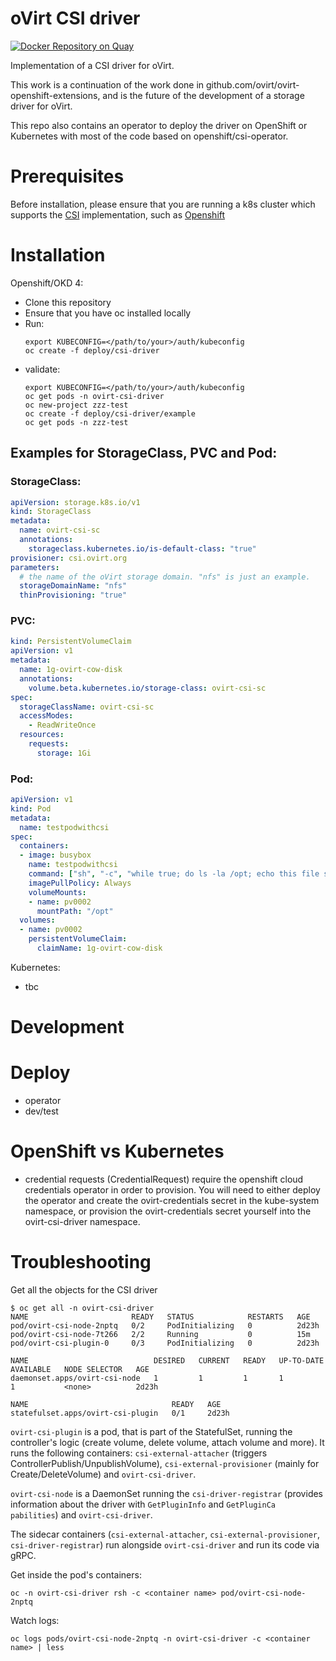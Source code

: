 # oVirt CSI driver

[![Docker Repository on Quay](https://quay.io/repository/ovirt/csi-driver/status "Docker Repository on Quay")](https://quay.io/repository/ovirt/csi-driver)

Implementation of a CSI driver for oVirt.

This work is a continuation of the work done in github.com/ovirt/ovirt-openshift-extensions, 
and is the future of the development of a storage driver for oVirt.

This repo also contains an operator to deploy the driver on OpenShift or Kubernetes 
with most of the code based on openshift/csi-operator.

# Prerequisites
Before installation, please ensure that you are running a k8s cluster which supports the [CSI](https://kubernetes.io/docs/concepts/storage/#csi) implementation, such as [Openshift](https://www.okd.io/)

# Installation

Openshift/OKD 4:
  - Clone this repository
  - Ensure that you have oc installed locally
  - Run:
    ```
    export KUBECONFIG=</path/to/your>/auth/kubeconfig
    oc create -f deploy/csi-driver
    ```
  - validate:
    ```
    export KUBECONFIG=</path/to/your>/auth/kubeconfig
    oc get pods -n ovirt-csi-driver
    oc new-project zzz-test
    oc create -f deploy/csi-driver/example
    oc get pods -n zzz-test
    ```

## Examples for StorageClass, PVC and Pod:
### StorageClass:
```yaml
apiVersion: storage.k8s.io/v1
kind: StorageClass
metadata:
  name: ovirt-csi-sc
  annotations:
    storageclass.kubernetes.io/is-default-class: "true"
provisioner: csi.ovirt.org
parameters:
  # the name of the oVirt storage domain. "nfs" is just an example.
  storageDomainName: "nfs"
  thinProvisioning: "true"
```

### PVC:
```yaml
kind: PersistentVolumeClaim
apiVersion: v1
metadata:
  name: 1g-ovirt-cow-disk
  annotations:
    volume.beta.kubernetes.io/storage-class: ovirt-csi-sc
spec:
  storageClassName: ovirt-csi-sc
  accessModes:
    - ReadWriteOnce
  resources:
    requests:
      storage: 1Gi
```

### Pod:
```yaml
apiVersion: v1 
kind: Pod 
metadata:
  name: testpodwithcsi
spec:
  containers:
  - image: busybox
    name: testpodwithcsi
    command: ["sh", "-c", "while true; do ls -la /opt; echo this file system was made availble using ovirt csi driver; sleep 1m; done"]
    imagePullPolicy: Always
    volumeMounts:
    - name: pv0002
      mountPath: "/opt"
  volumes:
  - name: pv0002
    persistentVolumeClaim:
      claimName: 1g-ovirt-cow-disk
```

Kubernetes:
  - tbc
  
# Development

# Deploy
  - operator
  - dev/test

# OpenShift vs Kubernetes
- credential requests (CredentialRequest) require the openshift cloud credentials operator in order to provision. You will need to either deploy the operator and create the ovirt-credentials secret in the kube-system namespace, or provision the ovirt-credentials secret yourself into the ovirt-csi-driver namespace.

# Troubleshooting

Get all the objects for the CSI driver
```
$ oc get all -n ovirt-csi-driver
NAME                       READY   STATUS            RESTARTS   AGE
pod/ovirt-csi-node-2nptq   0/2     PodInitializing   0          2d23h
pod/ovirt-csi-node-7t266   2/2     Running           0          15m
pod/ovirt-csi-plugin-0     0/3     PodInitializing   0          2d23h

NAME                            DESIRED   CURRENT   READY   UP-TO-DATE   AVAILABLE   NODE SELECTOR   AGE
daemonset.apps/ovirt-csi-node   1         1         1       1            1           <none>          2d23h

NAME                                READY   AGE
statefulset.apps/ovirt-csi-plugin   0/1     2d23h
```

`ovirt-csi-plugin` is a pod, that is part of the StatefulSet, running the controller's logic (create volume, delete volume, attach volume and more).
It runs the following containers: `csi-external-attacher` (triggers ControllerPublish/UnpublishVolume), `csi-external-provisioner` (mainly for Create/DeleteVolume) and `ovirt-csi-driver`.

`ovirt-csi-node` is a DaemonSet running the `csi-driver-registrar` (provides information about the driver with `GetPluginInfo` and `GetPluginCa
pabilities`) and `ovirt-csi-driver`.

The sidecar containers (`csi-external-attacher`, `csi-external-provisioner`, `csi-driver-registrar`) run alongside `ovirt-csi-driver` and run its code via gRPC.

Get inside the pod's containers:
```
oc -n ovirt-csi-driver rsh -c <container name> pod/ovirt-csi-node-2nptq
```

Watch logs:
```
oc logs pods/ovirt-csi-node-2nptq -n ovirt-csi-driver -c <container name> | less
```

